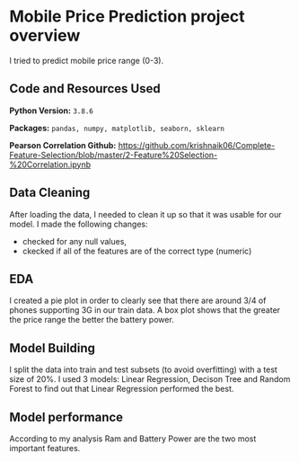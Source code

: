 # Mobile Price Prediction project overview

I tried to predict mobile price range (0-3). 

## Code and Resources Used
**Python Version:** `3.8.6`

**Packages:** `pandas, numpy, matplotlib, seaborn, sklearn`

**Pearson Correlation Github:** https://github.com/krishnaik06/Complete-Feature-Selection/blob/master/2-Feature%20Selection-%20Correlation.ipynb

## Data Cleaning
After loading the data, I needed to clean it up so that it was usable for our model. I made the following changes:
* checked for any null values,
* ckecked if all of the features are of the correct type (numeric)

## EDA
I created a pie plot in order to clearly see that there are around 3/4 of phones supporting 3G in our train data. A box plot shows that the greater the price range 
the better the battery power.

## Model Building
I split the data into train and test subsets (to avoid overfitting) with a test size of 20%. I used 3 models: Linear Regression, Decison Tree and Random Forest to find out
that Linear Regression performed the best.

## Model performance
According to my analysis Ram and Battery Power are the two most important features.
